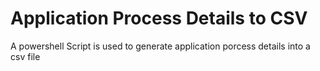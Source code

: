# Application Process Details to CSV
A powershell Script is used to generate application porcess details into a csv file
